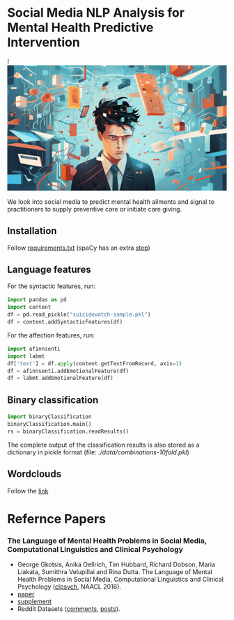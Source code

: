 # Social Media NLP Analysis for Mental Health Predictive Intervention

!![Social Media and Mental Health, MidJourney 12.2023](./mentalHealthAIBanner.png)

We look into social media to predict mental health ailments and signal to practitioners to supply preventive care or initiate care giving. 

## Installation

Follow [requirements.txt](requirements.txt)
(spaCy has an extra [step](https://spacy.io/docs#install))

## Language features

For the syntactic features, run:
```python
import pandas as pd
import content
df = pd.read_pickle("suicidewatch-sample.pkl")
df = content.addSyntacticFeatures(df)
```

For the affection features, run:
```python
import afinnsenti
import labmt
df['text'] = df.apply(content.getTextFromRecord, axis=1)
df = afinnsenti.addEmotionalFeature(df)
df = labmt.addEmotionalFeature(df)
```
## Binary classification
```python
import binaryClassification
binaryClassification.main()
rs = binaryClassification.readResults()
```

The complete output of the classification results is also stored as a dictionary in pickle format (file: *./data/combinations-10fold.pkl*)

## Wordclouds
Follow the [link](wordclouds)

# Refernce Papers

###  The Language of Mental Health Problems in Social Media, Computational Linguistics and Clinical Psychology

- George Gkotsis, Anika Oellrich, Tim Hubbard, Richard Dobson, Maria Liakata, Sumithra Velupillai and Rina Dutta. The Language of Mental Health Problems in Social Media, Computational Linguistics and Clinical Psychology ([clpsych](http://hollingk.github.io/CLPsych/index.html), NAACL 2016).
- [paper](./papers/CLPsych7.pdf)
- [supplement](./papers/CLPsych7_OptionalAttachment.pdf)
- Reddit Datasets ([comments](https://redd.it/3bxlg7), [posts](https://redd.it/3mg812)).